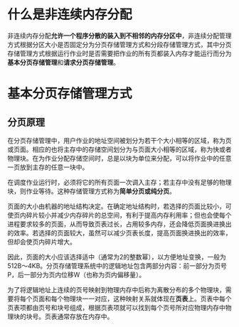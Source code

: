 # 什么是非连续内存分配
非连续内存分配**允许一个程序分散的装入到不相邻的内存分区中**，非连续分配管理方式根据分区大小是否固定分为分页存储管理方式和分段存储管理方式，其中分页存储管理方式根据运行作业时是否需要把作业的所有页都装入内存才能运行而分为**基本分页存储管理**和**请求分页存储管理**。

# 基本分页存储管理方式
## 分页原理
在分页存储管理中，用户作业的地址空间被划分为若干个大小相等的区域，称为页或页面。相应的也将主存中的存储空间划分为与页面大小相等的区域，称为快或者物理块。在为作业分配存储空间时，总是以块为单位来分配，可以将作业中的任意一页放到主存的任意一块中。

在调度作业运行时，必须将它的所有页面一次调入主存；若主存中没有足够的物理块，则作业等待。这种存储管理方式称为**简单分页或纯分页**。

页面的大小由机器的地址结构决定。在确定地址结构时，若选择的页面比较小，可使页内碎片较小并减少内存碎片的总空间，有利于提高内存利用率；但也会使每个进程要求较多的页面，从而导致页表过长，占用较多内存，还会降低页面换进换出的效率。若选择的页面较大，虽然可以减少页表长度，提高页面换进换出的效率，但却会使页内碎片增大。

因此，页面的大小应该选择适中（通常为2的整数幂），以方便地址变换，一般为512B～4KB。分页存储管理系统中的逻辑地址包含两部分内容：前一部分为页号P，后一部分为页内位移W（也称为页内偏移量）。

为了将逻辑地址上连续的页号映射到物理内存中后称为离散分布的多个物理块，需要将每个页面和每个物理块一一对应，这种映射关系就体现在**页表**上。页表中每个页表项都由页号和块号组成，根据页表项就可以找到每个页号所对应物理内存中物理块的块号。页表通常存放在内存中。